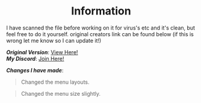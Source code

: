 <h1 align="center">Information</a></h1>

I have scanned the file before working on it for virus's etc and it's clean, but feel free to do it yourself. original creators link can be found below (if this is wrong let me know so I can update it!)

***Original Version***:
<a href="https://www.unknowncheats.me/forum/other-games/511184-assetto-corsa-alien-torque-grip-downforce.html" target="blank">View Here!</a>  
***My Discord***:
<a href="https://discord.gg/WHHsDjm73Y" target="blank">
Join Here!</a>

***Changes I have made***:
>Changed the menu layouts. 

>Changed the menu size slightly.
